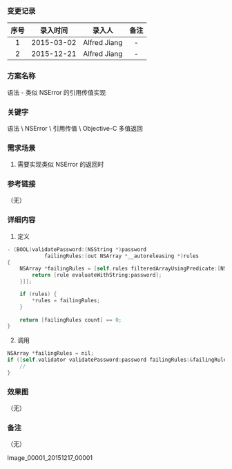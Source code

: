### 变更记录

| 序号 | 录入时间 | 录入人 | 备注 |
|:--------:|:--------:|:--------:|:--------:|
| 1 | 2015-03-02 | Alfred Jiang | - |
| 2 | 2015-12-21 | Alfred Jiang | - |

### 方案名称

语法 - 类似 NSError 的引用传值实现

### 关键字

语法 \ NSError \ 引用传值 \ Objective-C 多值返回

### 需求场景

1. 需要实现类似 NSError 的返回时

### 参考链接
（无）

### 详细内容

1. 定义
```objectivec
- (BOOL)validatePassword:(NSString *)password
            failingRules:(out NSArray *__autoreleasing *)rules
{
    NSArray *failingRules = [self.rules filteredArrayUsingPredicate:[NSPredicate predicateWithBlock:^BOOL(id <NJOPasswordRule> rule, NSDictionary *bindings) {
        return [rule evaluateWithString:password];
    }]];

    if (rules) {
        *rules = failingRules;
    }
    
    return [failingRules count] == 0;
}
```
2. 调用
```objectivec
NSArray *failingRules = nil;
if ([self.validator validatePassword:password failingRules:&failingRules]) {
    //
}
```

### 效果图
（无）

### 备注
（无）

Image_00001_20151217_00001